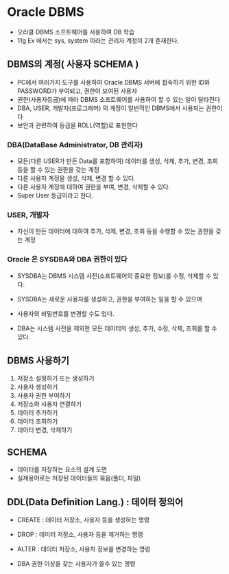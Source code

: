 # Oracle DBMS
* 오라클 DBMS 소프트웨어를 사용하여 DB 학습
* 11g Ex 에서는 sys, system 이라는 관리자 계정이 2개 존재한다.

## DBMS의 계정( 사용자 SCHEMA )
* PC에서 여러가지 도구를 사용하여 Oracle DBMS 서버에 접속하기 위한 ID와 PASSWORD가 부여되고, 권한이 보여된 사용자
* 권한(사용자등급)에 따라 DBMS 소프트웨어를 사용하여 할 수 있는 일이 달라진다
* DBA, USER, 개발자(프로그래머) 의 계정이 일반적인 DBMS에서 사용되는 권한이다
* 보안과 관련하여 등급을 ROLL(역할)로 표현한다

### DBA(DataBase Administrator, DB 관리자)
* 모든(다른 USER가 만든 Data를 포함하여) 데이터를 생성, 삭제, 추가, 변경, 조회 등을 할 수 있는 권한을 갖는 계정
* 다른 사용자 계정을 생성, 삭제, 변경 할 수 있다.
* 다른 사용자 계정에 대하여 권한을 부여, 변경, 삭제할 수 있다.
* Super User 등급이라고 한다.

### USER, 개발자
* 자신이 만든 데이터에 대하여 추가, 삭제, 변경, 조회 등을 수행할 수 있는 권한을 갖는 계정

### Oracle 은 SYSDBA와 DBA 권한이 있다
* SYSDBA는 DBMS 시스템 사전(소프트웨어의 중요한 정보)를 수정, 삭제할 수 있다.
* SYSDBA는 새로운 사용자를 생성하고, 권한을 부여하는 일을 할 수 있으며
* 사용자의 비밀번호를 변경할 수도 있다.

* DBA는 시스템 사전을 제외한 모든 데이터의 생성, 추가, 수정, 삭제, 조회를 할 수 있다.

## DBMS 사용하기
1. 저장소 설정하기 또는 생성하기
2. 사용자 생성하기
3. 사용자 권한 부여하기
4. 저장소와 사용자 연결하기
5. 데이터 추가하기
6. 데이터 조회하기
7. 데이터 변경, 삭제하기

## SCHEMA
* 데이터를 저장하는 요소의 설계 도면
* 실제용어로는 저장된 데이터들의 묶음(폴더, 파일)


## DDL(Data Definition Lang.) : 데이터 정의어
* CREATE : 데이터 저장소, 사용자 등을 생성하는 명령
* DROP : 데이터 저장소, 사용자 등을 제거하는 명령
* ALTER : 데이터 저장소, 사용자 정보를 변경하는 명령

* DBA 권한 이상을 갖는 사용자가 쓸수 있는 명령


